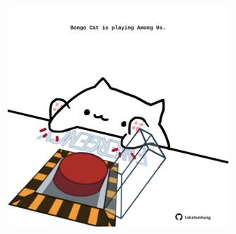 <!-- built at 19/04/2022, 17:06:15 UTC -->
<p align="center">
  <img width="500" height="500" src="./ReadmeImage.svg">
</p>
